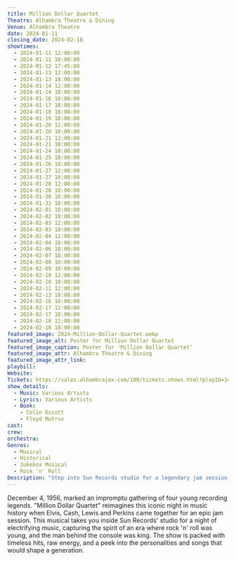 ```yaml
---
title: Million Dollar Quartet
Theatre: Alhambra Theatre & Dining
Venue: Alhambra Theatre
date: 2024-01-11
closing_date: 2024-02-18
showtimes:
  - 2024-01-11 12:00:00
  - 2024-01-11 18:00:00
  - 2024-01-12 17:45:00
  - 2024-01-13 12:00:00
  - 2024-01-13 18:00:00 
  - 2024-01-14 12:00:00
  - 2024-01-14 18:00:00
  - 2024-01-16 18:00:00
  - 2024-01-17 18:00:00
  - 2024-01-18 18:00:00
  - 2024-01-19 18:00:00
  - 2024-01-20 12:00:00
  - 2024-01-20 18:00:00
  - 2024-01-21 12:00:00
  - 2024-01-21 18:00:00
  - 2024-01-24 18:00:00
  - 2024-01-25 18:00:00
  - 2024-01-26 18:00:00
  - 2024-01-27 12:00:00
  - 2024-01-27 18:00:00
  - 2024-01-28 12:00:00
  - 2024-01-28 18:00:00
  - 2024-01-30 18:00:00
  - 2024-01-31 18:00:00
  - 2024-02-01 18:00:00
  - 2024-02-02 18:00:00
  - 2024-02-03 12:00:00
  - 2024-02-03 18:00:00
  - 2024-02-04 12:00:00
  - 2024-02-04 18:00:00
  - 2024-02-06 18:00:00
  - 2024-02-07 18:00:00
  - 2024-02-08 18:00:00
  - 2024-02-09 18:00:00
  - 2024-02-10 12:00:00
  - 2024-02-10 18:00:00
  - 2024-02-11 12:00:00
  - 2024-02-13 18:00:00
  - 2024-02-16 18:00:00
  - 2024-02-17 12:00:00
  - 2024-02-17 18:00:00
  - 2024-02-18 12:00:00
  - 2024-02-18 18:00:00
featured_image: 2024-Million-Dollar-Quartet.webp
featured_image_alt: Poster for Million Dollar Quartet
featured_image_caption: Poster for 'Million Dollar Quartet'
featured_image_attr: Alhambra Theatre & Dining
featured_image_attr_link: 
playbill:
Website: 
Tickets: https://sales.alhambrajax.com/100/tickets.shows.html?playID=1454&code=WWW&qty_target=0
show_details: 
  - Music: Various Artists
  - Lyrics: Various Artists
  - Book: 
    - Colin Escott
    - Floyd Mutrux
cast:
crew:
orchestra:
Genres:
  - Musical
  - Historical
  - Jukebox Musical
  - Rock 'n' Roll
Description: "Step into Sun Records studio for a legendary jam session with Elvis Presley, Johnny Cash, Jerry Lee Lewis, and Carl Perkins. It's a rock 'n' roll rendezvous that echoes through the ages."
---
```

December 4, 1956, marked an impromptu gathering of four young recording legends. "Million Dollar Quartet" reimagines this iconic night in music history when Elvis, Cash, Lewis and Perkins came together for an epic jam session. This musical takes you inside Sun Records' studio for a night of electrifying music, capturing the spirit of an era where rock 'n' roll was young, and the man behind the console was king. The show is packed with timeless hits, raw energy, and a peek into the personalities and songs that would shape a generation.